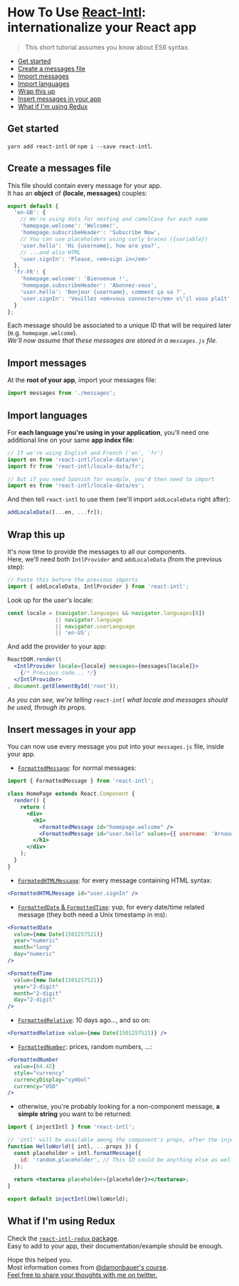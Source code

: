 # How To Use [React-Intl](https://github.com/yahoo/react-intl): internationalize your React app
> This short tutorial assumes you know about ES6 syntax.

* [Get started](#get-started)
* [Create a messages file](#create-a-messages-file)
* [Import messages](#import-messages)
* [Import languages](#import-languages)
* [Wrap this up](#wrap-this-up)
* [Insert messages in your app](#insert-messages-in-your-app)
* [What if I'm using Redux](#what-if-im-using-redux)

## Get started
`yarn add react-intl` or `npm i --save react-intl`.

## Create a messages file
This file should contain every message for your app.  
It has an **object** of **(locale, messages)** couples:
```javascript
export default {
  'en-GB': {
    // We're using dots for nesting and camelCase for each name
    'homepage.welcome': 'Welcome!',
    'homepage.subscribeHeader': 'Subscribe Now',
    // You can use placeholders using curly braces ({variable})
    'user.hello': 'Hi {username}, how are you?',
    // ...and also HTML
    'user.signIn': 'Please, <em>sign in</em>'
  },
  'fr-FR': {
    'homepage.welcome': 'Bienvenue !',
    'homepage.subscribeHeader': 'Abonnez-vous',
    'user.hello': 'Bonjour {username}, comment ça va ?',
    'user.signIn': 'Veuillez <em>vous connecter</em> s\'il vous plaît'
  }
};
```
Each message should be associated to a unique ID that will be required later (e.g. `homepage.welcome`).  
*We'll now assume that these messages are stored in a `messages.js` file.*

## Import messages
At the **root of your app**, import your messages file:  
```javascript
import messages from './messages';
```

## Import languages
For **each language you're using in your application**, you'll need one additional line on your same **app index file**:
```javascript
// If we're using English and French ('en', 'fr')
import en from 'react-intl/locale-data/en';
import fr from 'react-intl/locale-data/fr';

// But if you need Spanish for example, you'd then need to import
import es from 'react-intl/locale-data/es';
```
And then tell `react-intl` to use them (we'll import `addLocaleData` right after):
```javascript
addLocaleData([...en, ...fr]);
```

## Wrap this up
It's now time to provide the messages to all our components.  
Here, we'll need both `IntlProvider` and `addLocaleData` (from the previous step):
```javascript
// Paste this before the previous imports
import { addLocaleData, IntlProvider } from 'react-intl';
```
Look up for the user's locale:
```javascript
const locale = (navigator.languages && navigator.languages[0])
               || navigator.language
               || navigator.userLanguage
               || 'en-US';
```
And add the provider to your app:
```jsx
ReactDOM.render((
  <IntlProvider locale={locale} messages={messages[locale]}>
    {/* Previous code... */}
  </IntlProvider>
, document.getElementById('root'));
```
*As you can see, we're telling `react-intl` what locale and messages should be used, through its props.*

## Insert messages in your app
You can now use every message you put into your `messages.js` file, inside your app.
- [`FormattedMessage`](https://github.com/yahoo/react-intl/wiki/Components#string-formatting-components): for normal messages:
```jsx
import { FormattedMessage } from 'react-intl';

class HomePage extends React.Component {
  render() {
    return (
      <div>
        <h1>
          <FormattedMessage id="homepage.welcome" />
          <FormattedMessage id="user.hello" values={{ username: 'Arnaud' }} />
        </h1>
      </div>
    );
  }
}
```
- [`FormatedHTMLMessage`](https://github.com/yahoo/react-intl/wiki/Components#string-formatting-components): for every message containing HTML syntax:
```jsx
<FormattedHTMLMessage id="user.signIn" />
```
- [`FormattedDate` & `FormattedTime`](https://github.com/yahoo/react-intl/wiki/Components#date-formatting-components): yup, for every date/time related message (they both need a Unix timestamp in ms):
```jsx
<FormattedDate
  value={new Date(1501257521)}
  year="numeric"
  month="long"
  day="numeric"
/>

<FormattedTime
  value={new Date(1501257521)}
  year="2-digit"
  month="2-digit"
  day="2-digit"
/>
```
- [`FormattedRelative`](https://github.com/yahoo/react-intl/wiki/Components#date-formatting-components): 10 days ago..., and so on: 
```jsx
<FormattedRelative value={new Date(1501257521)} />
```
- [`FormattedNumber`](https://github.com/yahoo/react-intl/wiki/Components#number-formatting-components): prices, random numbers, ...:
```jsx
<FormattedNumber
  value={64.42}
  style="currency"
  currencyDisplay="symbol"
  currency="USD"
/>
```
- otherwise, you're probably looking for a non-component message, **a simple string** you want to be returned:
```jsx
import { injectIntl } from 'react-intl';

// 'intl' will be available among the component's props, after the injection
function HelloWorld({ intl, ...props }) {
  const placeholder = intl.formatMessage({
    id: 'random.placeholder', // This ID could be anything else as well
  });
  
  return <textarea placeholder={placeholder}></textarea>;
}

export default injectIntl(HelloWorld);
```

## What if I'm using Redux
Check the [`react-intl-redux` package](https://www.npmjs.com/package/react-intl-redux).  
Easy to add to your app, their documentation/example should be enough.  

Hope this helped you.  
Most information comes from [@damonbauer's course](https://egghead.io/courses/add-internationalization-i18n-to-a-react-app-using-react-intl).  
[Feel free to share your thoughts with me on twitter.](https://twitter.com/eveningkid)
